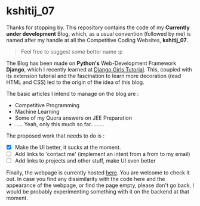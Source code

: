 # kshitij_07 

Thanks for stopping by. This repository contains the code of my **Currently under development** Blog, which, as a usual convention (followed by me) is named after my handle at all the Competitive Coding Websites, **kshitij_07**.

> Feel free to suggest some better name :p

The Blog has been made on **Python's** Web-Development Framework **Django**, which I recently learned at [Django Girls Tutorial](https://tutorial.djangogirls.org/en/). This, coupled with its extension tutorial and the fascination to learn more decoration (read HTML and CSS) led to the origin of the idea of this blog.

The basic articles I intend to manage on the blog are :
- Competitive Programming
- Machine Learning
- Some of my Quora answers on JEE Preparation
- ..... Yeah, only this much so far.........

The proposed work that needs to do is :
- [x]  Make the UI better, it sucks at the moment.
- [ ]  Add links to 'contact me' (implement an intent from a from to my email)
- [ ]  Add links to projects and other stuff, make UI even better

Finally, the webpage is currently hosted [here](https://07kshitij.pythonanywhere.com/). You are welcome to check it out. In case you find any dissimilarity with the code here and the appearance of the webpage, or find the page empty, please don't go back, I would be probably experimenting something with it on the backend at that moment.

